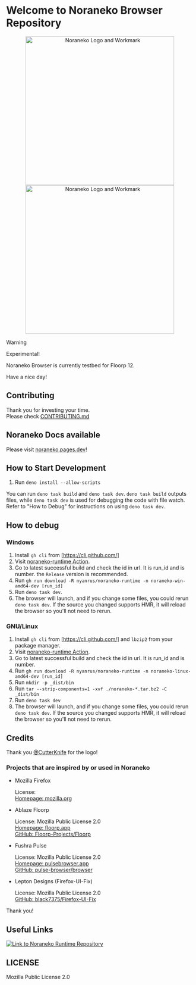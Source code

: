 # Welcome to Noraneko Browser Repository

<p align="center">
<img src=".github/assets/readme/logo_with_wordmark_light.svg#gh-light-mode-only" width="400px" alt="Noraneko Logo and Workmark"></img>
<img src=".github/assets/readme//logo_with_wordmark_dark.svg#gh-dark-mode-only" width="400px" alt="Noraneko Logo and Workmark"></img>
</p>

> [!WARNING]
> Experimental!

Noraneko Browser is currently testbed for Floorp 12.

Have a nice day!

## Contributing

Thank you for investing your time.\
Please check [CONTRIBUTING.md](.github/CONTRIBUTING.md)

## Noraneko Docs available

Please visit [noraneko.pages.dev](https://noraneko.pages.dev)!

## How to Start Development

1. Run `deno install --allow-scripts`

You can run `deno task build` and `deno task dev`. `deno task build` outputs
files, while `deno task dev` is used for debugging the code with file watch.
Refer to "How to Debug" for instructions on using `deno task dev`.

## How to debug

### Windows

1. Install `gh cli` from [https://cli.github.com/]
2. Visit
   [noraneko-runtime Action](https://github.com/nyanrus/noraneko-runtime/actions/workflows/wrapper_windows_build.yml).
3. Go to latest successful build and check the id in url. It is run_id and is
   number. the `Release` version is recommended.
4. Run
   `gh run download -R nyanrus/noraneko-runtime -n noraneko-win-amd64-dev [run_id]`
5. Run `deno task dev`.
6. The browser will launch, and if you change some files, you could rerun
   `deno task dev`. If the source you changed supports HMR, it will reload the
   browser so you'll not need to rerun.

### GNU/Linux

1. Install `gh cli` from [https://cli.github.com/] and `lbzip2` from your
   package manager.
2. Visit
   [noraneko-runtime Action](https://github.com/nyanrus/noraneko-runtime/actions/workflows/wrapper_linux_build.yml).
3. Go to latest successful build and check the id in url. It is run_id and is
   number.
4. Run
   `gh run download -R nyanrus/noraneko-runtime -n noraneko-linux-amd64-dev [run_id]`
5. Run `mkdir -p _dist/bin`
6. Run `tar --strip-components=1 -xvf ./noraneko-*.tar.bz2 -C _dist/bin`
7. Run `deno task dev`
8. The browser will launch, and if you change some files, you could rerun
   `deno task dev`. If the source you changed supports HMR, it will reload the
   browser so you'll not need to rerun.

## Credits

Thank you [@CutterKnife](https://github.com/CutterKnife) for the logo!

### Projects that are inspired by or used in Noraneko

- Mozilla Firefox

  License:\
  [Homepage: mozilla.org](https://www.mozilla.org/en-US/firefox/new/)

- Ablaze Floorp

  License: Mozilla Public License 2.0\
  [Homepage: floorp.app](https://floorp.app)\
  [GitHub: Floorp-Projects/Floorp](https://github.com/Floorp-Projects/Floorp)

- Fushra Pulse

  License: Mozilla Public License 2.0\
  [Homepage: pulsebrowser.app](https://pulsebrowser.app/)\
  [GitHub: pulse-browser/browser](https://github.com/pulse-browser/browser)

- Lepton Designs (Firefox-UI-Fix)

  License: Mozilla Public License 2.0\
  [GitHub: black7375/Firefox-UI-Fix](https://github.com/black7375/Firefox-UI-Fix)

Thank you!

## Useful Links

[![Link to Noraneko Runtime Repository](.github/assets/readme/Link2RuntimeRepo.svg)](https://github.com/nyanrus/noraneko-runtime/)

## LICENSE

Mozilla Public License 2.0
